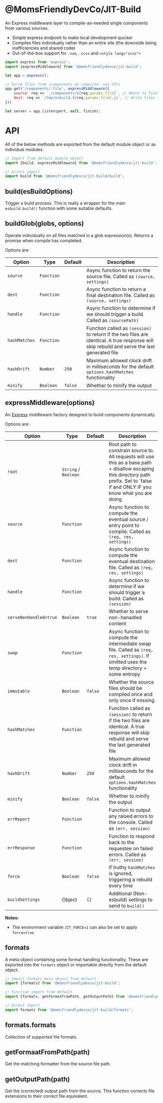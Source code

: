 @MomsFriendlyDevCo/JIT-Build
============================
An Express middleware layer to compile-as-needed single components from various sources.

* Simple express endpoint to make local development quicker
* Compiles files individually rather than an entire site (the downside being inefficiencies and shared code)
* Out-of-the-box support for `.vue`, `.scss` and `<style lang="scss">`


```javascript
import express from 'express';
import {expressMiddleware} from '@momsfriendlydevco/jit-build';

let app = express();

// Serve files from /components as compiled .vue SFCs
app.get('/components/:file', expressMiddleware({
    source: req => `./components/${req.params.file}`, // Where to find the file
    dest: req => `/tmp/esbuild.${req.params.file}.js`, // Write files to destination, post-compile
}))

let server = app.listen(port, null, finish);
```


API
===
All of the below methods are exported from the default module object or as individual modules.

```javascript
// Import from default module object
import {build, expressMiddleware} from '@momsfriendlydevco/jit-build';

// Direct import
import build from '@momsfriendlydevco/jit-build/build';
```


build(esBuildOptions)
---------------------
Trigger a build process.
This is really a wrapper for the main `esbuild.build()` function with some suitable defaults.


buildGlob(globs, options)
-------------------------
Operate individually on all files matched in a glob expression(s).
Returns a promise when compile has completed.

Options are:

| Option        | Type       | Default | Description                                                                                                                                  |
|---------------|------------|---------|----------------------------------------------------------------------------------------------------------------------------------------------|
| `source`      | `Function` |         | Async function to return the source file. Called as `(source, settings)`                                                                     |
| `dest`        | `Function` |         | Async function to return a final destination file. Called as `(source, settings)`                                                            |
| `handle`      | `Function` |         | Async function to determine if we should trigger a build. Called as `(sourcePath)`                                                           |
| `hashMatches` | `Function` |         | Function called as `(session)` to return if the two files are identical. A true response will skip rebuild and serve the last generated file |
| `hashDrift`   | `Number`   | `250`   | Maximum allowed clock drift in milliseconds for the default `options.hashMatches` functionality                                              |
| `minify`      | `Boolean`  | `false` | Whether to minify the output                                                                                                                 |


expressMiddleware(options)
--------------------------
An [Express](http://expressjs.com) middleware factory designed to build components dynamically.

Options are:

| Option                 | Type                 | Default | Description                                                                                                                                                                          |
|------------------------|----------------------|---------|--------------------------------------------------------------------------------------------------------------------------------------------------------------------------------------|
| `root`                 | `String` / `Boolean` |         | Root path to constrain source to. All requests will use this as a base path + disallow escaping this directory path prefix. Set to `false if and ONLY IF you know what you are doing |
| `source`               | `Function`           |         | Async function to compute the eventual source / entry point to compile. Called as `(req, res, settings)`                                                                             |
| `dest`                 | `Function`           |         | Async function to compute the eventual destination file. Called as `(req, res, settings)`                                                                                            |
| `handle`               | `Function`           |         | Async function to determine if we should trigger a build. Called as `(session)`                                                                                                      |
| `serveNonHandled=true` | `Boolean`            | `true`  | Whether to serve non-hanadled content                                                                                                                                                |
| `swap`                 | `Function`           |         | Async function to compute the intermediate swap file. Called as `(req, res, settings)`. If omitted uses the temp directory + some entropy                                            |
| `immutable`            | `Boolean`            | `false` | Whether the source files should be compiled once and only once if missing.                                                                                                           |
| `hashMatches`          | `Function`           |         | Function called as `(session)` to return if the two files are identical. A true response will skip rebuild and serve the last generated file                                         |
| `hashDrift`            | `Number`             | `250`   | Maximum allowed clock drift in milliseconds for the default `options.hashMatches` functionality                                                                                      |
| `minify`               | `Boolean`            | `false` | Whether to minify the output                                                                                                                                                         |
| `errReport`            | `Function`           |         | Function to output any raised errors to the console. Called as `(err, session)`                                                                                                      |
| `errResponse`          | `Function`           |         | Function to respond back to the requestee on failed errors. Called as `(err, session)`                                                                                               |
| `force`                | `Boolean`            | `false` | If truthy `hashMatches` is ignored, triggering a rebuild every time                                                                                                                  |
| `buildSettings`        | Object               | `{}`    | Additional (Non-esbuild) settings to send to `build()`                                                                                                                               |


**Notes:**
* The environment variable `JIT_FORCE=1` can also be set to apply `force=true`


formats
-------
A meta object containing some format handling functionality.
These are exported into the `formats` object or importable directly from the default object.

```javascript
// Import formats meta object from default
import {formats} from '@momsfriendlydevco/jit-build';

// Function import from default
import {formats, getFormatFromPath, getOutputPath} from '@momsfriendlydevco/jit-build';

// Direct import
import formats from '@momsfriendlydevco/jit-build/formats';
```


formats.formats
---------------
Collection of supported file formats.


getFormaatFromPath(path)
------------------------
Get the matching formatter from the source file path.


getOutputPath(path)
-------------------
Get the (corrected) output path from the source.
This function corrects file extensions to their correct file equivalent.
